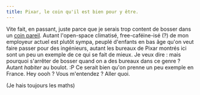 ```yaml
---
title: Pixar, le coin qu'il est bien pour y être.
---
```


Vite fait, en passant, juste parce que je serais trop content de bosser dans
un [coin pareil](http://www.aintitcoolnews.com/display.cgi?id=19658#1). Autant
l'open-space climatisé, free-caféine-isé (?) de mon employeur actuel est
plutôt sympa, peuplé d'enfants en bas âge qu'on veut faire passer pour des
ingénieurs, autant les bureaux de Pixar montrés ici sont un peu un exemple de
ce qui se fait de mieux. Je veux dire : mais pourquoi s'arrêter de bosser
quand on a des bureaux dans ce genre ? Autant _habiter_ au boulot. :P Ce
serait bien qu'on prenne un peu exemple en France. Hey oooh ? Vous m'entendez
? Aller quoi.

(Je hais toujours les maths)

